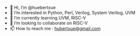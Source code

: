 - 👋 Hi, I’m @huebertxue
- 👀 I’m interested in Python, Perl, Verilog, System Verilog, UVM
- 🌱 I’m currently learning UVM, RISC-V
- 💞️ I’m looking to collaborate on RISC-V
- 📫 How to reach me : hubertxue@gmail.com

<!---
huebertxue/huebertxue is a ✨ special ✨ repository because its `README.md` (this file) appears on your GitHub profile.
You can click the Preview link to take a look at your changes.
--->
